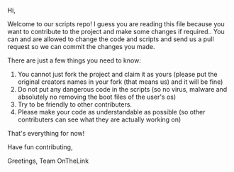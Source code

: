 Hi,

Welcome to our scripts repo!
I guess you are reading this file because you want to contribute to the project and make some changes if required..
You can and are allowed to change the code and scripts and send us a pull request so we can commit the changes you made.


There are just a few things you need to know:
1. You cannot just fork the project and claim it as yours (please put the original creators names in your fork (that means us) and it will be fine)
2. Do not put any dangerous code in the scripts (so no virus, malware and absolutely no removing the boot files of the user's os)
3. Try to be friendly to other contributers.
4. Please make your code as understandable as possible (so other contributers can see what they are actually working on)

That's everything for now!


Have fun contributing,

Greetings,
Team OnTheLink
